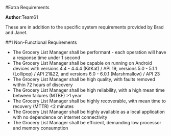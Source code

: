 #Extra Requirements

**Author**:Team61

These are in addition to the specific system requirements provided by Brad and Janet.

##1 Non-Functional Requirements

- The Grocery List Manager shall be performant - each operation will have a response time under 1 second
- The Grocery List Manager shall be capable on running on Android devices with versions 4.4 - 4.4.4 (KitKat) / API 19, versions 5.0 - 5.1.1 (Lollipop) / API 21&22, and versions 6.0 - 6.0.1 (Marshmallow) / API 23
- The Grocery List Manager shall be high quality, with faults removed within 72 hours of discovery
- The Grocery List Manager shall be high reliability, with a high mean time between failures (MTBF) >1 year 
- The Grocery List Manager shall be highly recoverable, with mean time to recovery (MTTR) <2 minutes
- The Grocery List Manager shall be highly available as a local application with no dependence on internet connectivity
- The Grocery List Manager shall be efficient, demanding low processor and memory consumption

 

